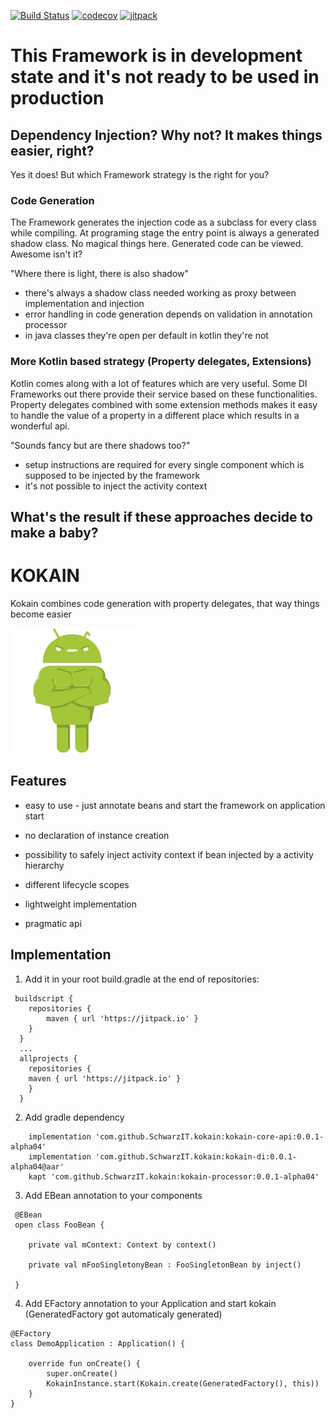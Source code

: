 [![Build Status](https://travis-ci.org/SchwarzIT/kokain.svg?branch=master)](https://travis-ci.org/SchwarzIT/kokain)
[![codecov](https://codecov.io/gh/SchwarzIT/kokain/branch/master/graph/badge.svg)](https://codecov.io/gh/SchwarzIT/kokain)
[![jitpack](https://jitpack.io/v/SchwarzIT/kokain.svg)](https://jitpack.io/#SchwarzIT/kokain)


# This Framework is in development state and it's not ready to be used in production

## Dependency Injection? Why not? It makes things easier, right?

Yes it does! But which Framework strategy is the right for you?

### Code Generation

The Framework generates the injection code as a subclass for every class while compiling. At programing stage the entry point is always a generated shadow class.
No magical things here. Generated code can be viewed. Awesome isn't it?

"Where there is light, there is also shadow"

- there's always a shadow class needed working as proxy between implementation and injection
- error handling in code generation depends on validation in annotation processor
- in java classes they're open per default in kotlin they're not

### More Kotlin based strategy (Property delegates, Extensions)

Kotlin comes along with a lot of features which are very useful. Some DI Frameworks out there provide their service based on these functionalities.
Property delegates combined with some extension methods makes it easy to handle the value of a property in a different place which results in a wonderful api.

"Sounds fancy but are there shadows too?"

- setup instructions are required for every single component which is supposed to be injected by the framework
- it's not possible to inject the activity context


## What's the result if these approaches decide to make a baby?

# KOKAIN

Kokain combines code generation with property delegates, that way things become easier

![Kokain Logo](https://raw.githubusercontent.com/schwarzit/kokain/master/android-robot-jonny-full-200x200.png)

## Features

* easy to use - just annotate beans and start the framework on application start

* no declaration of instance creation

* possibility to safely inject activity context if bean injected by a activity hierarchy

* different lifecycle scopes

* lightweight implementation

* pragmatic api



## Implementation

1. Add it in your root build.gradle at the end of repositories:

```
 buildscript {
    repositories {
        maven { url 'https://jitpack.io' }
    }
  }
  ...
  allprojects {
    repositories {
	maven { url 'https://jitpack.io' }
    }
  }
```

2. Add gradle dependency

```
    implementation 'com.github.SchwarzIT.kokain:kokain-core-api:0.0.1-alpha04'
    implementation 'com.github.SchwarzIT.kokain:kokain-di:0.0.1-alpha04@aar'
    kapt 'com.github.SchwarzIT.kokain:kokain-processor:0.0.1-alpha04'
```


3. Add EBean annotation to your components

```
 @EBean
 open class FooBean {

    private val mContext: Context by context()

    private val mFooSingletonyBean : FooSingletonBean by inject()
    
 }
```

4. Add EFactory annotation to your Application and start kokain (GeneratedFactory got automaticaly generated)

```
@EFactory
class DemoApplication : Application() {

    override fun onCreate() {
        super.onCreate()
        KokainInstance.start(Kokain.create(GeneratedFactory(), this))
    }
}
```

